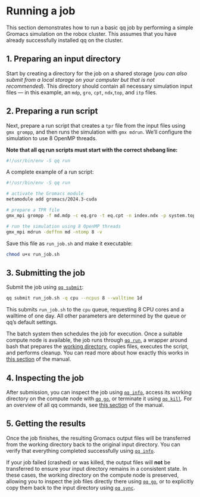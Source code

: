 # Running a job

This section demonstrates how to run a basic qq job by performing a simple Gromacs simulation on the robox cluster. This assumes that you have already successfully installed qq on the cluster.

## 1. Preparing an input directory

Start by creating a directory for the job on a shared storage (*you can also submit from a local storage on your computer but that is not recommended*). This directory should contain all necessary simulation input files — in this example, an `mdp`, `gro`, `cpt`, `ndx`,`top`, and `itp` files.

## 2. Preparing a run script

Next, prepare a run script that creates a `tpr` file from the input files using `gmx grompp`, and then runs the simulation with `gmx mdrun`. We’ll configure the simulation to use 8 OpenMP threads.

**Note that all qq run scripts must start with the correct shebang line:**

```bash
#!/usr/bin/env -S qq run
```

A complete example of a run script:

```bash
#!/usr/bin/env -S qq run

# activate the Gromacs module
metamodule add gromacs/2024.3-cuda

# prepare a TPR file
gmx_mpi grompp -f md.mdp -c eq.gro -t eq.cpt -n index.ndx -p system.top -o md.tpr

# run the simulation using 8 OpenMP threads
gmx_mpi mdrun -deffnm md -ntomp 8 -v
```

Save this file as `run_job.sh` and make it executable:
```bash
chmod u+x run_job.sh
```

## 3. Submitting the job

Submit the job using [`qq submit`](qq_submit.md):

```bash
qq submit run_job.sh -q cpu --ncpus 8 --walltime 1d
```

This submits `run_job.sh` to the `cpu` queue, requesting 8 CPU cores and a walltime of one day. All other parameters are determined by the queue or qq’s default settings.

The batch system then schedules the job for execution. Once a suitable compute node is available, the job runs through [`qq run`](qq_run.md), a wrapper around bash that prepares the [working directory](work_dir.md), copies files, executes the script, and performs cleanup. You can read more about how exactly this works in [this section](standard_job.md) of the manual.

## 4. Inspecting the job

After submission, you can inspect the job using [`qq info`](qq_info.md), access its working directory on the compute node with [`qq go`](qq_go.md), or terminate it using [`qq kill`](qq_kill.md). For an overview of all qq commands, see [this section](commands.md) of the manual.

## 5. Getting the results

Once the job finishes, the resulting Gromacs output files will be transferred from the working directory back to the original input directory. You can verify that everything completed successfully using [`qq info`](qq_info.md).

If your job failed (crashed) or was killed, the output files will **not** be transferred to ensure your input directory remains in a consistent state. In these cases, the working directory on the compute node is preserved, allowing you to inspect the job files directly there using [`qq go`](qq_go.md), or to explicitly copy them back to the input directory using [`qq sync`](qq_sync.md).